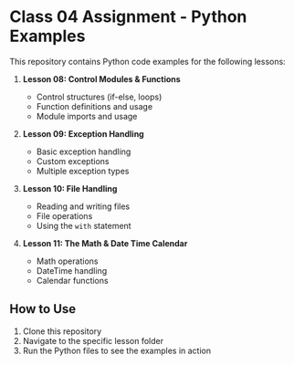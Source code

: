 # Class 04 Assignment - Python Examples

This repository contains Python code examples for the following lessons:

1. **Lesson 08: Control Modules & Functions**
   - Control structures (if-else, loops)
   - Function definitions and usage
   - Module imports and usage

2. **Lesson 09: Exception Handling**
   - Basic exception handling
   - Custom exceptions
   - Multiple exception types

3. **Lesson 10: File Handling**
   - Reading and writing files
   - File operations
   - Using the `with` statement

4. **Lesson 11: The Math & Date Time Calendar**
   - Math operations
   - DateTime handling
   - Calendar functions

## How to Use
1. Clone this repository
2. Navigate to the specific lesson folder
3. Run the Python files to see the examples in action
